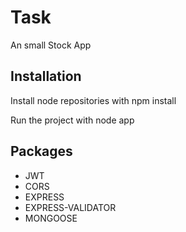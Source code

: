 
# Task

An small Stock App
## Installation

Install node repositories with npm install

Run the project with node app
    
## Packages

- JWT
- CORS
- EXPRESS
- EXPRESS-VALIDATOR
- MONGOOSE
